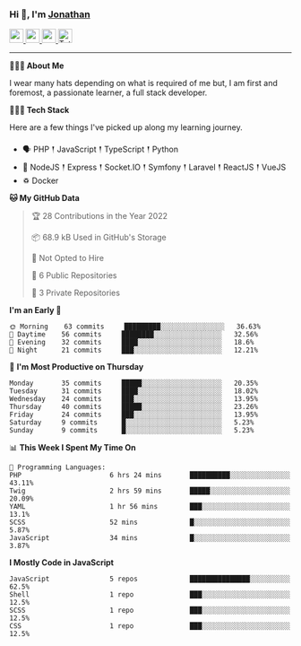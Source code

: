 ### Hi 👋, I'm [Jonathan](https://jonathan-d.ch) 

<p>
  <a href="https://www.twitter.com/redkill2108">
    <img src="https://img.shields.io/badge/twitter-%231DA1F2.svg?&style=for-the-badge&logo=twitter&logoColor=white" height=25>
  </a>
  <a href="https://www.linkedin.com/in/jdebetaz">
    <img src="https://img.shields.io/badge/linkedin-%230077B5.svg?&style=for-the-badge&logo=linkedin&logoColor=white" height=25>
  </a>
  <a href="https://www.instagram.com/jdebetaz/">
    <img src="https://img.shields.io/badge/instagram-%23E4405F.svg?&style=for-the-badge&logo=instagram&logoColor=white" height=25>
  </a>
  <a href="https://wakatime.com/@5c95ead1-71ee-4ecc-9a32-6c2b293dd432">
    <img src="https://wakatime.com/badge/user/5c95ead1-71ee-4ecc-9a32-6c2b293dd432.svg?style=for-the-badge" height=25 alt="Total time coded since Aug 23 2019" />
  </a>
</p>

-------

**🙋🏻‍♂️ About Me** 

<p>I wear many hats depending on what is required of me but, I am first and foremost, a passionate learner, a full stack developer.</p>

**👨🏻‍💻 Tech Stack** 

<p>Here are a few things I've picked up along my learning journey.</p>

- 🗣 PHP 𒑰 JavaScript 𒑰 TypeScript 𒑰 Python
- 🎒 NodeJS 𒑰 Express 𒑰 Socket.IO 𒑰 Symfony 𒑰 Laravel 𒑰 ReactJS 𒑰 VueJS
- ♽ Docker

<!--START_SECTION:waka-->
**🐱 My GitHub Data** 

> 🏆 28 Contributions in the Year 2022
 > 
> 📦 68.9 kB Used in GitHub's Storage 
 > 
> 🚫 Not Opted to Hire
 > 
> 📜 6 Public Repositories 
 > 
> 🔑 3 Private Repositories  
 > 
**I'm an Early 🐤** 

```text
🌞 Morning    63 commits     █████████░░░░░░░░░░░░░░░░   36.63% 
🌆 Daytime    56 commits     ████████░░░░░░░░░░░░░░░░░   32.56% 
🌃 Evening    32 commits     ████░░░░░░░░░░░░░░░░░░░░░   18.6% 
🌙 Night      21 commits     ███░░░░░░░░░░░░░░░░░░░░░░   12.21%

```
📅 **I'm Most Productive on Thursday** 

```text
Monday       35 commits     █████░░░░░░░░░░░░░░░░░░░░   20.35% 
Tuesday      31 commits     ████░░░░░░░░░░░░░░░░░░░░░   18.02% 
Wednesday    24 commits     ███░░░░░░░░░░░░░░░░░░░░░░   13.95% 
Thursday     40 commits     █████░░░░░░░░░░░░░░░░░░░░   23.26% 
Friday       24 commits     ███░░░░░░░░░░░░░░░░░░░░░░   13.95% 
Saturday     9 commits      █░░░░░░░░░░░░░░░░░░░░░░░░   5.23% 
Sunday       9 commits      █░░░░░░░░░░░░░░░░░░░░░░░░   5.23%

```


📊 **This Week I Spent My Time On** 

```text
💬 Programming Languages: 
PHP                      6 hrs 24 mins       ██████████░░░░░░░░░░░░░░░   43.11% 
Twig                     2 hrs 59 mins       █████░░░░░░░░░░░░░░░░░░░░   20.09% 
YAML                     1 hr 56 mins        ███░░░░░░░░░░░░░░░░░░░░░░   13.1% 
SCSS                     52 mins             █░░░░░░░░░░░░░░░░░░░░░░░░   5.87% 
JavaScript               34 mins             █░░░░░░░░░░░░░░░░░░░░░░░░   3.87%

```

**I Mostly Code in JavaScript** 

```text
JavaScript               5 repos             ███████████████░░░░░░░░░░   62.5% 
Shell                    1 repo              ███░░░░░░░░░░░░░░░░░░░░░░   12.5% 
SCSS                     1 repo              ███░░░░░░░░░░░░░░░░░░░░░░   12.5% 
CSS                      1 repo              ███░░░░░░░░░░░░░░░░░░░░░░   12.5%

```



<!--END_SECTION:waka-->
